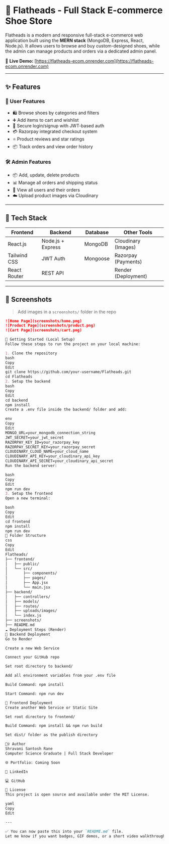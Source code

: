 # 👟 Flatheads - Full Stack E-commerce Shoe Store

Flatheads is a modern and responsive full-stack e-commerce web application built using the **MERN stack** (MongoDB, Express, React, Node.js). It allows users to browse and buy custom-designed shoes, while the admin can manage products and orders via a dedicated admin panel.

🔗 **Live Demo:** [https://flatheads-ecom.onrender.com](https://flatheads-ecom.onrender.com)

---

## ✨ Features

### 👥 User Features
- 🛍 Browse shoes by categories and filters
- ➕ Add items to cart and wishlist
- 🔐 Secure login/signup with JWT-based auth
- 💳 Razorpay integrated checkout system
- ⭐ Product reviews and star ratings
- 📦 Track orders and view order history

### 🛠 Admin Features
- 📦 Add, update, delete products
- 📊 Manage all orders and shipping status
- 👤 View all users and their orders
- ☁️ Upload product images via Cloudinary

---

## 🧱 Tech Stack

| Frontend        | Backend           | Database     | Other Tools           |
|-----------------|-------------------|--------------|------------------------|
| React.js        | Node.js + Express | MongoDB      | Cloudinary (Images)   |
| Tailwind CSS    | JWT Auth          | Mongoose     | Razorpay (Payments)   |
| React Router    | REST API          |              | Render (Deployment)   |

---

## 📸 Screenshots

> Add images in a `screenshots/` folder in the repo

```markdown
![Home Page](screenshots/home.png)
![Product Page](screenshots/product.png)
![Cart Page](screenshots/cart.png)

🚀 Getting Started (Local Setup)
Follow these steps to run the project on your local machine:

1. Clone the repository
bash
Copy
Edit
git clone https://github.com/your-username/Flatheads.git
cd Flatheads
2. Setup the backend
bash
Copy
Edit
cd backend
npm install
Create a .env file inside the backend/ folder and add:

env
Copy
Edit
MONGO_URL=your_mongodb_connection_string
JWT_SECRET=your_jwt_secret
RAZORPAY_KEY_ID=your_razorpay_key
RAZORPAY_SECRET_KEY=your_razorpay_secret
CLOUDINARY_CLOUD_NAME=your_cloud_name
CLOUDINARY_API_KEY=your_cloudinary_api_key
CLOUDINARY_API_SECRET=your_cloudinary_api_secret
Run the backend server:

bash
Copy
Edit
npm run dev
3. Setup the frontend
Open a new terminal:

bash
Copy
Edit
cd frontend
npm install
npm run dev
🛒 Folder Structure
css
Copy
Edit
Flatheads/
├── frontend/
│   ├── public/
│   └── src/
│       ├── components/
│       ├── pages/
│       ├── App.jsx
│       └── main.jsx
├── backend/
│   ├── controllers/
│   ├── models/
│   ├── routes/
│   ├── uploads/images/
│   └── index.js
├── screenshots/
├── README.md
☁️ Deployment Steps (Render)
🔧 Backend Deployment
Go to Render

Create a new Web Service

Connect your GitHub repo

Set root directory to backend/

Add all environment variables from your .env file

Build Command: npm install

Start Command: npm run dev

🎨 Frontend Deployment
Create another Web Service or Static Site

Set root directory to frontend/

Build Command: npm install && npm run build

Set dist/ folder as the publish directory

🙋‍♀️ Author
Shravani Santosh Rane
Computer Science Graduate | Full Stack Developer

🌐 Portfolio: Coming Soon

💼 LinkedIn

💻 GitHub

📄 License
This project is open source and available under the MIT License.

yaml
Copy
Edit

---

✅ You can now paste this into your `README.md` file.  
Let me know if you want badges, GIF demos, or a short video walkthrough section added!
